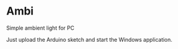# Ambi
Simple ambient light for PC

Just upload the Arduino sketch and start the Windows application.
